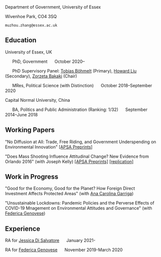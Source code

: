 Department of Government, University of Essex

Wivenhoe Park, CO4 3SQ

`muzhou.zhang@essex.ac.uk`

## Education
University of Essex, UK

&nbsp;&nbsp;&nbsp;&nbsp;&nbsp;&nbsp;PhD, Government&nbsp;&nbsp;&nbsp;&nbsp;&nbsp;&nbsp;October 2020–

&nbsp;&nbsp;&nbsp;&nbsp;&nbsp;&nbsp;PhD Supervisory Panel: [Tobias Böhmelt](https://scholar.google.com/citations?user=Qhn5XsIAAAAJ&hl=en) (Primary), [Howard Liu](https://howardhliu.com) (Secondary), [Zorzeta Bakaki](https://www.essex.ac.uk/people/bakak27506/zorzeta-bakaki) (Chair)

&nbsp;&nbsp;&nbsp;&nbsp;&nbsp;&nbsp;MRes, Political Science (with Distinction)&nbsp;&nbsp;&nbsp;&nbsp;&nbsp;&nbsp;October 2018–September 2020

Capital Normal University, China

&nbsp;&nbsp;&nbsp;&nbsp;&nbsp;&nbsp;BA, Politics and Public Administration (Ranking: 1/32)&nbsp;&nbsp;&nbsp;&nbsp;&nbsp;&nbsp;September 2014–June 2018

## Working Papers
"No Diffusion at All: Trade, Free Riding, and Government Underspending on Environmental Innovation" [[APSA Preprints]](http://doi.org/10.33774/apsa-2021-hjwjs)

"Does Mass Shooting Influence Attitudinal Change? New Evidence from Orlando 2016" (with Joseph Kelly) [[APSA Preprints]](http://doi.org/10.33774/apsa-2021-kfdrs) [[replication]](https://github.com/muzhouzhang/orlando)

## Work in Progress
"Good for the Economy, Good for the Planet? How Foreign Direct Investment Affects Protected Areas" (with [Ana Carolina Garriga](https://sites.google.com/site/carogarriga/))

"Unsustainable Lockdowns: Pandemic Policies and the Perverse Effects of COVID-19 Mnagement on Environmental Attitudes and Governance" (with [Federica Genovese](http://www.federica-genovese.com))

## Experience
RA for [Jessica Di Salvatore](https://jdisalvatore.weebly.com)&nbsp;&nbsp;&nbsp;&nbsp;&nbsp;&nbsp;January 2021-

RA for [Federica Genovese](http://www.federica-genovese.com)&nbsp;&nbsp;&nbsp;&nbsp;&nbsp;&nbsp;November 2019-March 2020